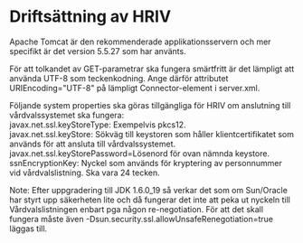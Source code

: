 # Driftsättning av HRIV #

Apache Tomcat är den rekommenderade applikationsservern och mer specifikt är det version 5.5.27 som har använts.

För att tolkandet av GET-parametrar ska fungera smärtfritt är det lämpligt att använda UTF-8 som teckenkodning. Ange därför attributet URIEncoding="UTF-8" på lämpligt Connector-element i server.xml.

Följande system properties ska göras tillgängliga för HRIV om anslutning till vårdvalssystemet ska fungera:<br />
javax.net.ssl.keyStoreType: Exempelvis pkcs12.<br />
javax.net.ssl.keyStore: Sökväg till keystoren som håller klientcertifikatet som används för att ansluta till vårdvalssystemet.<br />
javax.net.ssl.keyStorePassword=Lösenord för ovan nämnda keystore.<br />
ssnEncryptionKey: Nyckel som används för kryptering av personnummer vid vårdvalslistning. Ska vara 24 tecken.

Note: Efter uppgradering till JDK 1.6.0\_19 så verkar det som om Sun/Oracle har styrt upp säkerheten lite och då fungerar det inte att peka ut nyckeln till Vårdvalslistningen enbart pga någon re-negotiation. För att det skall fungera måste även
-Dsun.security.ssl.allowUnsafeRenegotiation=true läggas till.
